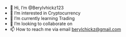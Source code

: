 - 👋 Hi, I’m @Berylvhickz123
- 👀 I’m interested in Cryptocurrency 
- 🌱 I’m currently learning Trading
- 💞️ I’m looking to collaborate on 
- 📫 How to reach me via email berylchickz@gmail.com

<!---
Berylvhickz123/Berylvhickz123 is a ✨ special ✨ repository because its `README.md` (this file) appears on your GitHub profile.
You can click the Preview link to take a look at your changes.
--->
